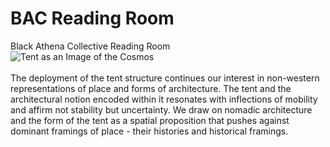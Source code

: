 # BAC Reading Room
Black Athena Collective Reading Room
<br />
![Tent as an Image of the Cosmos](https://github.com/BlackAthenaCollective/BAC-Reading-Room/Tent_as_an_Image_of_the_Cosmos.jpg)
<br />
<br />
The deployment of the tent structure continues our interest in non-western representations of place and forms of architecture. The tent and the architectural notion encoded within it resonates with inflections of mobility and affirm not stability but uncertainty. We draw on nomadic architecture and the form of the tent as a spatial proposition that pushes against dominant framings of place - their histories and historical framings.
